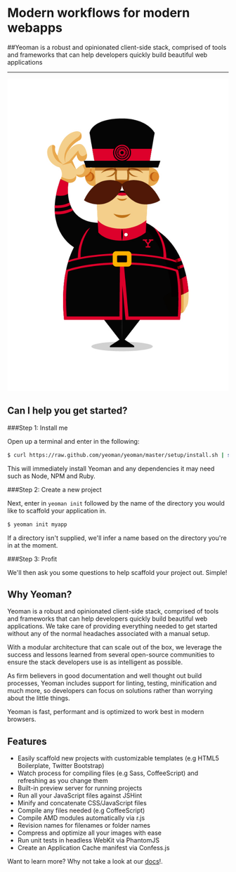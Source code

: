 
# Modern workflows for modern webapps

##Yeoman is a robust and opinionated client-side stack, comprised of tools and frameworks that can help developers quickly build beautiful web applications

<hr />



<div class="mascot-holder">
	<img src="img/mascot.jpg"/>
</div>

## Can I help you get started?

###Step 1: Install me

Open up a terminal and enter in the following:

```sh
$ curl https://raw.github.com/yeoman/yeoman/master/setup/install.sh | sh
```

This will immediately install Yeoman and any dependencies it may need such as Node, NPM and Ruby.

###Step 2: Create a new project

Next, enter in `yeoman init` followed by the name of the directory you would like to scaffold your application in.

```sh
$ yeoman init myapp
```
If a directory isn't supplied, we'll infer a name based on the directory you're in at the moment.

###Step 3: Profit

We'll then ask you some questions to help scaffold your project out. Simple! 


## Why Yeoman?

Yeoman is a robust and opinionated client-side stack, comprised of tools and frameworks that can help developers quickly build beautiful web applications. We take care of providing everything needed to get started without any of the normal headaches associated with a manual setup.

With a modular architecture that can scale out of the box, we leverage the success and lessons learned from several open-source communities to ensure the stack developers use is as intelligent as possible.

As firm believers in good documentation and well thought out build processes, Yeoman includes support for linting, testing, minification and much more, so developers can focus on solutions rather than worrying about the little things.

Yeoman is fast, performant and is optimized to work best in modern browsers.


## Features

* Easily scaffold new projects with customizable templates (e.g HTML5 Boilerplate, Twitter Bootstrap)
* Watch process for compiling files (e.g Sass, CoffeeScript) and refreshing as you change them
* Built-in preview server for running projects
* Run all your JavaScript files against JSHint
* Minify and concatenate CSS/JavaScript files
* Compile any files needed (e.g CoffeeScript)
* Compile AMD modules automatically via r.js
* Revision names for filenames or folder names
* Compress and optimize all your images with ease
* Run unit tests in headless WebKit via PhantomJS
* Create an Application Cache manifest via Confess.js


Want to learn more? Why not take a look at our [docs](docs.html)!.

